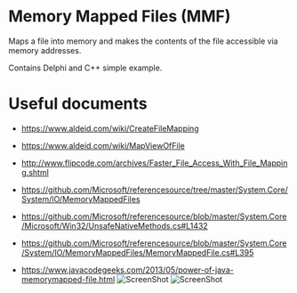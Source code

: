 # Memory Mapped Files (MMF)
Maps a file into memory and makes the contents of the file accessible via memory addresses.

Contains Delphi and C++ simple example.

# Useful documents

- https://www.aldeid.com/wiki/CreateFileMapping
- https://www.aldeid.com/wiki/MapViewOfFile
- http://www.flipcode.com/archives/Faster_File_Access_With_File_Mapping.shtml

- https://github.com/Microsoft/referencesource/tree/master/System.Core/System/IO/MemoryMappedFiles
- https://github.com/Microsoft/referencesource/blob/master/System.Core/Microsoft/Win32/UnsafeNativeMethods.cs#L1432
- https://github.com/Microsoft/referencesource/blob/master/System.Core/System/IO/MemoryMappedFiles/MemoryMappedFile.cs#L395


- https://www.javacodegeeks.com/2013/05/power-of-java-memorymapped-file.html
![ScreenShot](/dbg_img/dbg_1.png)
![ScreenShot](/dbg_img/dbg_2.png)